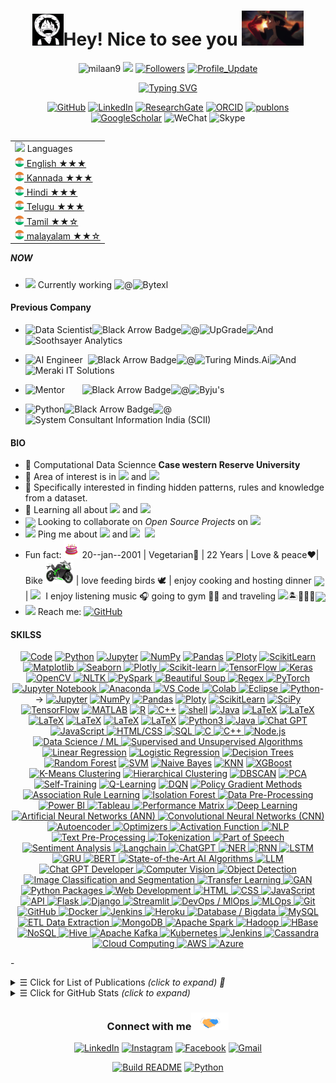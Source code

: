 
<h1 align="center"> <img src="https://github.com/Gurupatil0003/Gurupatil0003/blob/main/de061af8b29c72b745e3fd3f5e16d4ab%20(1).png" width="50"/>Hey! Nice to see you  <img src="https://github.com/Gurupatil0003/Gurupatil0003/blob/main/luffy-wano%20(1).gif" width="99"/></h1>

<p align="center"> 
    <img src="https://komarev.com/ghpvc/?username=Gurupatil003" alt="milaan9"/>       
    <!--<a href="https://github.com/milaan9?tab=repositories" target="_blank"><img src="https://badges.pufler.dev/repos/milaan9" alt="Repos"/></a>--> 
    <!--<img src="https://badges.pufler.dev/years/milaan9" alt="Active_Years"/>-->  
    <!--<a href="https://github.com/milaan9/milaan9" target="_blank"><img src="https://badges.pufler.dev/commits/monthly/milaan9" alt="commits"/>--> 
    <a href="https://github.com/Gurupatil0003/pulse" alt="Activity"><img src="https://img.shields.io/github/commit-activity/m/Gurupatil003/Gurupatil003" /></a>
    <a href="https://github.com/Gurupatil0003?tab=followers"><img alt="Followers" src="https://img.shields.io/github/followers/milaan9?color=4C1&logo=github"></a>
    <a href="https://github.com/Gurupatil0003/Gurupatil003" target="_blank"><img alt="Profile_Update" src="https://img.shields.io/github/last-commit/Gurupatil003/Gurupatil003?label=Profile%20update&style=fflat-square"></a>
    <!--<a href="https://github.com/milaan9" target="_blank"><img alt="milaan9" src="https://badges.pufler.dev/visits/milaan9/milaan9?logo=GitHub&label=visits&color=success&logoColor=white&style=flat-square"/></a>-->
    <!--<img src="https://badges.pufler.dev/gists/milaan9" alt="milaan9"/>-->
    <!--<img src="https://readme-jokes.vercel.app/api" alt="milaan9"/>-->
</p> 



<p align="center">
<a href="https://git.io/typing-svg"><img src="https://readme-typing-svg.demolab.com?font=Fira+Code&pause=1000&random=false&width=435&lines=I'm+Guranna+Gouda++;3%2B+years+of+Experience+As+a;Data+scientist+and+AI+developer" alt="Typing SVG" /></a></p>
</p> 
<p align="center"> 
    <a href="https://github.com/Gurupatil0003" target="_blank"><img alt="GitHub" src="https://img.shields.io/badge/-@Gurupatil0003-181717?style=flat-square&logo=GitHub&logoColor=white"></a>
    <a href="https://www.linkedin.com/in/guranna-gouda-039870228/" target="_blank"><img alt="LinkedIn" src="https://img.shields.io/badge/-Guranna Gouda-0077B5?style=flat-square&logo=Linkedin&logoColor=white"></a>
    <a href="https://www.researchgate.net/profile/Gurupatil003" target="_blank"><img alt="ResearchGate" src="https://img.shields.io/badge/-Guranna&#8208;Gouda-00CCBB?style=flat-square&logo=ResearchGate&logoColor=white"></a>
    <a href="https://orcid.org/0000-0002-7596-407X" target="_blank"><img alt="ORCID" src="https://img.shields.io/badge/-Guranna Gouda0000&#8208;0002&#8208;7596&#8208;407X-A6CE39?style=flat-square&logo=ORCID&logoColor=white"></a>
    <a href="https://github.com/Gurupatil0003" target="_blank"><img alt="publons" src="https://img.shields.io/badge/-Guranna Gouda-336699?style=flat-square&logo=PUBLONS&logoColor=white"></a>
    <a href="https://scholar.google.com/citations?user=Gurupatil003&hl=en" target="_blank"><img alt="GoogleScholar" src="https://img.shields.io/badge/-Guranna Gouda-4885ED?style=flat-square&logo=Google-Scholar&logoColor=white"></a>
    <img alt="WeChat" src="https://img.shields.io/badge/-Gurupatil0003-4C1?style=flat-square&logo=wechat&logoColor=white"></a>
    <img alt="Skype" src="https://img.shields.io/badge/Gurupatil0003-blue?flat-square&logo=skype&logoColor=white"></a>
     <!--<a href="https://scholar.google.com/citations?user=TV396CYAAAAJ&hl=en" target="_blank"><img alt="Portfolio" src="https://img.shields.io/badge/-portfolio-%23?colorB=orange&style=flat-square&logo=&logoColor=white"></a>-->
    <!--<a href="https://milaan9.github.io/" target="_blank"><img alt="Portfolio" src="https://img.shields.io/badge/portfolio-web-%23.svg?colorB=orange&style=flat&&logo=&logoColor=white%22"></a>-->
    <!--<img alt="WeChat" src="https://img.shields.io/static/v1?label=WeChat&message=milaanparmar9&color=7BB32E&logo=wechat"/>-->
    <!--<img alt="QQ" src="https://img.shields.io/badge/QQ -3086215265-0099ff?style=fflat-square&labelColor=FFD43B"></a>-->
    <!--<img alt="mobile" src="https://img.shields.io/badge/📱 -+8613756537093-white?style=fflat-square&labelColor=white"></a>-->
    <!--<a href="https://wa.me/+79041599690" target="_blank"><img alt="WhatssApp" src="https://img.shields.io/badge/WhatsApp-%25D366.svg?&style=flat-square&logo=whatsapp&logoColor=white"></a>-->
</p> 

<table align="right">
    <tr><td><img src="https://github.com/milaan9/milaan9/blob/main/3898082.svg" width="25"> Languages</a></td></tr>
    <tr><td><a href="README.md"><img src="https://github.com/Gurupatil0003/Gurupatil0003/blob/main/3909444.png" height="15"> English ★★★</a></td></tr>
    <tr><td><a href="README_pt.md"><img src="https://github.com/Gurupatil0003/Gurupatil0003/blob/main/3909444.png" height="15"> Kannada ★★★</a></td></tr>
    <tr><td><a href="README_pt.md"><img src="https://github.com/Gurupatil0003/Gurupatil0003/blob/main/3909444.png" height="15"> Hindi ★★★</a></td></tr>
    <tr><td><a href="README_pt.md"><img src="https://github.com/Gurupatil0003/Gurupatil0003/blob/main/3909444.png" height="15"> Telugu ★★★</a></td></tr>
    <tr><td><a href="README_pt.md"><img src="https://github.com/Gurupatil0003/Gurupatil0003/blob/main/3909444.png" height="15"> Tamil ★★☆</a></td></tr>
    <tr><td><a href="README_pt.md"><img src="https://github.com/Gurupatil0003/Gurupatil0003/blob/main/3909444.png" height="15"> malayalam ★★☆</a></td></tr>

</table>


##### NOW
- <img src="https://github.com/TheDudeThatCode/TheDudeThatCode/blob/master/Assets/Developer.gif" width="28"> Currently working <img alt="@" src="https://img.shields.io/badge/@-red?style=flat-square&logoColor=white"><img alt="Bytexl" src="https://img.shields.io/badge/Bytexl-3498DB?style=flat-square"> 

#### Previous Company
- <img alt="Data Scientist" src="https://img.shields.io/badge/-Data%20Scientist-4E4E4E?style=flat-square&logo=data&logoColor=white"><img alt="Black Arrow Badge" src="https://img.shields.io/badge/→-000000?style=flat-square"><img alt="@" src="https://img.shields.io/badge/@-red?style=flat-square&logoColor=white"><img alt="UpGrade" src="https://img.shields.io/badge/UpGrade-3498DB?style=flat-square"><img alt="And" src="https://img.shields.io/badge/And-black?style=flat-square&logoColor=white"><img alt="Soothsayer Analytics" src="https://img.shields.io/badge/-Soothsayer%20Analytics-3498DB?style=flat-square&logo=data&logoColor=white">

- <img alt="AI Engineer" src="https://img.shields.io/badge/-AI%20Engineer-3498DB?style=flat-square&logo=ai&logoColor=white">&nbsp;&nbsp;<img alt="Black Arrow Badge" src="https://img.shields.io/badge/→-000000?style=flat-square"><img alt="@" src="https://img.shields.io/badge/@-red?style=flat-square&logoColor=white"><img alt="Turing Minds.Ai" src="https://img.shields.io/badge/-Turing%20Minds.Ai-4DB6AC?style=flat-square&logo=ai&logoColor=white"><img alt="And" src="https://img.shields.io/badge/And-black?style=flat-square&logoColor=white"><img alt="Meraki IT Solutions" src="https://img.shields.io/badge/Meraki%20IT%20Solutions-3498DB?style=flat-square"> 

- <img alt="Mentor" src="https://img.shields.io/badge/Mentor-yellow?style=flat-square">&nbsp;&nbsp;&nbsp;&nbsp;&nbsp;&nbsp;&nbsp;<img alt="Black Arrow Badge" src="https://img.shields.io/badge/→-000000?style=flat-square"><img alt="@" src="https://img.shields.io/badge/@-red?style=flat-square&logoColor=white"><img alt="Byju's" src="https://img.shields.io/badge/Byju's-3498DB?style=flat-square"></a>

- <img alt="Python" src="https://img.shields.io/badge/Full_Stack_Python_Developer-Red?style=flat-square"><img alt="Black Arrow Badge" src="https://img.shields.io/badge/→-red?style=flat-square"><img alt="@" src="https://img.shields.io/badge/@-red?style=flat-square&logoColor=white"><img alt="System Consultant Information India (SCII)" src="https://img.shields.io/badge/System_Consultant_Information_India_(SCII)-red?style=flat-square">




#### BIO

- 🏢 Computational Data Sciennce **Case western Reserve University**
- 🔭 Area of interest is in <img src="https://img.shields.io/badge/Pattern Recognition-green"> and <img src="https://img.shields.io/badge/Anomaly Identification-red">
- 🎯 Specifically interested in finding hidden patterns, rules and knowledge from a dataset.
- 🌱 Learning all about <img src="https://img.shields.io/badge/Artificial Intelligence-brown"> and <img src="https://img.shields.io/badge/Cyber Security-008080">
- <img align ='center' width ='27' src='https://media.giphy.com/media/LnQjpWaON8nhr21vNW/giphy.gif'> Looking to collaborate on *Open Source Projects* on <img src="https://img.shields.io/badge/Machine Learning-blue">
- <img src="https://github.com/SP-XD/SP-XD/blob/main/images/message.gif?raw=true" width="25"/> Ping me about <img src="https://img.shields.io/badge/Data Mining-yellow"> and <img src="https://img.shields.io/badge/Data Visualization-purple">
&nbsp;<img src="https://github.com/SP-XD/SP-XD/blob/main/images/lightning.gif?raw=true" width="12"/>&nbsp;&nbsp;
- Fun fact: <img src="https://github.com/Mouneshgouda/Mouneshgouda/blob/main/1307b8153968f6e9ce1020db5bab41e7.gif" width="25"/> 20--jan--2001 | Vegetarian🌿 | 22 Years | Love & peace❤️| Bike <img src="https://github.com/Gurupatil0003/Gurupatil0003/blob/main/Motorcycle-Bike.png" width="45"/>
 | love feeding birds 🕊 | enjoy cooking and hosting dinner <img align ='center' width ='20' src='https://media2.giphy.com/media/UQDSBzfyiBKvgFcSTw/giphy.gif?cid=ecf05e47p3cd513axbek3f56ti3jzizq8hincw20jauyyfyw&rid=giphy.gif'> |
 <img src="https://emojis.slackmojis.com/emojis/images/1621024394/39092/cat-roll.gif?1621024394" width="20" />&nbsp; I enjoy listening music 🎧 going to gym 🏋️‍♂️  and traveling <img src="https://media.giphy.com/media/VgCDAzcKvsR6OM0uWg/giphy.gif" width="30">🏝️🗻🌄🗿<img align ='center' width ='20' src="https://github.com/TheDudeThatCode/TheDudeThatCode/blob/master/Assets/Earth.gif" width="18">
- <img src="https://github.com/SP-XD/SP-XD/blob/main/images/letterbox.gif?raw=true" width="25"/> Reach me: <a href="mailto:gurupatil327@gmail.com" target="_blank"><img alt="GitHub" src="https://img.shields.io/badge/-gurupatil327@gmail.com-c14438?style=flat-square&logo=Gmail&logoColor=white"></a>


#### SKILSS
<p align="center">
    <a href="https://github.com/Gurupatil0003?tab=repositories" target="_blank"><img alt="Code" src="https://img.shields.io/badge/-code-000000?style=flat-square&logo=Plex&logoColor=white"></a>
    <a href="https://github.com/Gurupatil0003?tab=repositories&language=python" target="_blank"><img alt="Python" src="https://img.shields.io/badge/Python-FFD43B?style=flat-square&logo=python&logoColor=darkgreen"></a>
    <!--<a href="https://github.com/milaan9?tab=repositories&language=python" target="_blank"><img alt="Python" src="https://img.shields.io/badge/Python-★★★-lightgrey?style=flat-square&labelColor=FFD43B&logo=python&logoColor=darkgreen"></a>-->
    <a href="https://github.com/Gurupatil0003?tab=repositories&language=Jupyter Notebook" target="_blank"><img alt="Jupyter" src="https://img.shields.io/badge/Jupyter-F37626.svg?&style=flat-square&logo=Jupyter&logoColor=white"></a>
    <a href="https://github.com/Mouneshgouda" target="_blank"><img alt="NumPy" src="https://img.shields.io/badge/Numpy-777BB4?style=flat-square&logo=numpy&logoColor=white"></a>
    <a href="https://github.com/Gurupatil0003/10_Python_Pandas_Module" target="_blank"><img alt="Pandas" src="https://img.shields.io/badge/Pandas-2C2D72?style=flat-square&logo=pandas&logoColor=white"></a>
    <a href="https://github.com/Gurupatil0003/11_Python_Matplotlib_Module" target="_blank"><img alt="Ploty" src="https://img.shields.io/badge/Plotly-%233F4F75?style=flat-square&logo=plotly&logoColor=white"></a>
    <a href="https://github.com/Gurupatil0003/Python_Decision_Tree_and_Random_Forest" target="_blank"><img alt="ScikitLearn" src="https://img.shields.io/badge/scikit_learn-F7931E?style=flat-square&logo=scikit-learn&logoColor=white"></a>

<!-- Example for Matplotlib -->
<a href="https://github.com/Gurupatil0003" target="_blank">
<img alt="Matplotlib" src="https://img.shields.io/badge/-Matplotlib-11557C?style=flat-square&logo=matplotlib&logoColor=white">
</a>

<!-- Example for Seaborn -->
<a href="https://github.com/Gurupatil0003" target="_blank"> 
<img alt="Seaborn" src="https://img.shields.io/badge/-Seaborn-4EABD1?style=flat-square&logo=seaborn&logoColor=white">
</a>

<!-- Example for Plotly -->
<a href="https://github.com/Gurupatil0003" target="_blank">
<img alt="Plotly" src="https://img.shields.io/badge/-Plotly-3F4F75?style=flat-square&logo=plotly&logoColor=white">
</a>

<!-- Example for Scikit-learn -->
<a href="https://github.com/Gurupatil0003" target="_blank">
<img alt="Scikit-learn" src="https://img.shields.io/badge/-Scikit%20Learn-F7931E?style=flat-square&logo=scikit-learn&logoColor=white">
</a>

<!-- Example for TensorFlow -->
<a href="#" target="_blank">
<img alt="TensorFlow" src="https://img.shields.io/badge/-TensorFlow-FF6F61?style=flat-square&logo=tensorflow&logoColor=white">
</a>

<!-- Example for Keras -->
<a href="https://github.com/Gurupatil0003" target="_blank">
<img alt="Keras" src="https://img.shields.io/badge/-Keras-D00000?style=flat-square&logo=keras&logoColor=white">
</a>

<!-- Example for OpenCV -->
<a href="https://github.com/Gurupatil0003" target="_blank">
<img alt="OpenCV" src="https://img.shields.io/badge/-OpenCV-5C3EE8?style=flat-square&logo=opencv&logoColor=white">
</a>


<!-- Example for NLTK -->
<a href="https://github.com/Gurupatil0003" target="_blank">
<img alt="NLTK" src="https://img.shields.io/badge/-NLTK-4E4E4E?style=flat-square&logo=nltk&logoColor=white">
</a>

<!-- Example for PySpark -->
<a href="https://github.com/Gurupatil0003" target="_blank">
<img alt="PySpark" src="https://img.shields.io/badge/-PySpark-E25A1C?style=flat-square&logo=apache-spark&logoColor=white">
</a>

<!-- Example for Beautiful Soup -->
<a href="https://github.com/Gurupatil0003" target="_blank">
  <img alt="Beautiful Soup" src="https://img.shields.io/badge/-Beautiful%20Soup-4E4E4E?style=flat-square&logo=python&logoColor=white">
</a>

<!-- Example for Regex -->
<a href="https://github.com/Gurupatil0003" target="_blank">
  <img alt="Regex" src="https://img.shields.io/badge/-Regex-4E4E4E?style=flat-square&logo=python&logoColor=white">
</a>

<!-- Example for PyTorch -->
<a href="https://github.com/Gurupatil0003" target="_blank">
  <img alt="PyTorch" src="https://img.shields.io/badge/-PyTorch-EE4C2C?style=flat-square&logo=pytorch&logoColor=white">
</a>

<!-- Example for Jupyter Notebook -->
<a href="https://github.com/Gurupatil0003" target="_blank">
  <img alt="Jupyter Notebook" src="https://img.shields.io/badge/-Jupyter%20Notebook-F37626?style=flat-square&logo=jupyter&logoColor=white">
</a>

<!-- Example for Anaconda -->
<a href="https://github.com/Gurupatil0003" target="_blank">
  <img alt="Anaconda" src="https://img.shields.io/badge/-Anaconda-44A833?style=flat-square&logo=anaconda&logoColor=white">
</a>

<!-- Example for VS Code -->
<a href="https://github.com/Gurupatil0003" target="_blank">
  <img alt="VS Code" src="https://img.shields.io/badge/-VS%20Code-007ACC?style=flat-square&logo=visual%20studio%20code&logoColor=white">
</a>

<!-- Example for Colab -->
<a href="https://github.com/Gurupatil0003" target="_blank">
  <img alt="Colab" src="https://img.shields.io/badge/-Colab-F9AB00?style=flat-square&logo=google%20colab&logoColor=white">
</a>

<!-- Example for Eclipse -->
<a href="https://github.com/Gurupatil0003" target="_blank">
  <img alt="Eclipse" src="https://img.shields.io/badge/-Eclipse-2C3E50?style=flat-square&logo=eclipse&logoColor=white">
</a>
<a href="https://github.com/Gurupatil0003" target="_blank"><img alt="Python" src="https://img.shields.io/badge/Python-★★★-lightgrey?style=flat-square&labelColor=FFD43B&logo=python&logoColor=darkgreen"></a>-->
    <a href="https://github.com/Gurupatil0003?tab=repositories&language=Jupyter Notebook" target="_blank"><img alt="Jupyter" src="https://img.shields.io/badge/Jupyter-F37626.svg?&style=flat-square&logo=Jupyter&logoColor=white"></a>
    <a href="https://github.com/Gurupatil0003" target="_blank"><img alt="NumPy" src="https://img.shields.io/badge/Numpy-777BB4?style=flat-square&logo=numpy&logoColor=white"></a>
    <a href="https://github.com/Gurupatil0003/10_Python_Pandas_Module" target="_blank"><img alt="Pandas" src="https://img.shields.io/badge/Pandas-2C2D72?style=flat-square&logo=pandas&logoColor=white"></a>
    <a href="https://github.com/Gurupatil0003/11_Python_Matplotlib_Module" target="_blank"><img alt="Ploty" src="https://img.shields.io/badge/Plotly-%233F4F75?style=flat-square&logo=plotly&logoColor=white"></a>
    <a href="https://github.com/Gurupatil0003/Python_Decision_Tree_and_Random_Forest" target="_blank"><img alt="ScikitLearn" src="https://img.shields.io/badge/scikit_learn-F7931E?style=flat-square&logo=scikit-learn&logoColor=white"></a>
    <a href="https://github.com/Gurupatil0003/93_Python_Data_Analytics_Projects" target="_blank"><img alt="SciPy" src="https://img.shields.io/badge/SciPy-%230C55A5?style=flat-square&logo=scipy&logoColor=white"></a>
    <a href="https://github.com/Gurupatil0003/93_Python_Data_Analytics_Projects" target="_blank"><img alt="TensorFlow" src="https://img.shields.io/badge/TensorFlow-FF6F00?style=flat-square&logo=TensorFlow&logoColor=white"></a>    
    <a href="https://github.com/Gurupatil0003?tab=repositories&language=matlab" target="_blank"><img alt="MATLAB" src="https://img.shields.io/badge/-MATLAB-fb4f14?style=flat-square&logo=Mathworks&logoColor=white"></a>
    <a href="https://github.com/Gurupatil0003?tab=repositories&language=r" target="_blank"><img alt="R" src="https://img.shields.io/badge/-R-276DC3?style=flat-square&logo=R&logoColor=white"></a>
    <a href="https://github.com/Gurupatil0003?tab=repositories&language=c%2B%2B" target="_blank"><img alt="C++" src="https://img.shields.io/badge/-C%2B%2B-00599C?style=flat-square&logo=C%2B%2B&logoColor=white"></a>
    <a href="https://github.com/Gurupatil0003?tab=repositories&language=shell" target="_blank"><img alt="shell" src="https://img.shields.io/badge/-shell-5391FE?style=flat-square&logo=PowerShell&logoColor=white"></a>   
    <a href="https://github.com/Gurupatil0003?tab=repositories&language=TeX" target="_blank"><img alt="Java" src="https://img.shields.io/badge/-LaTeX-008080?style=flat-square&logo=LaTeX&logoColor=white"></a>
    <a href="https://github.com/Gurupatil0003?tab=repositories&language=TeX" target="_blank"><img alt="LaTeX" src="https://img.shields.io/badge/Hadoop-%232A73CC?style=flat-square&logo=apache-hadoop&logoColor=white"></a>
    <a href="https://github.com/Gurupatil0003?tab=repositories&language=TeX" target="_blank"><img alt="LaTeX" src="https://img.shields.io/badge/Spark-%23E25A1C?style=flat-square&logo=apache-spark&logoColor=white"></a>
    <a href="https://github.com/Gurupatil0003?tab=repositories&language=TeX" target="_blank"><img alt="LaTeX" src="https://img.shields.io/badge/JavaScript-%23323330?style=flat-square&logo=javascript&logoColor=F7DF1E"></a>
    <a href="https://github.com/Gurupatil0003?tab=repositories&language=TeX" target="_blank"><img alt="LaTeX" src="https://img.shields.io/badge/CV-%233776AB?style=flat-square&logo=computer-vision&logoColor=white"></a>
    <a href="https://github.com/Gurupatil0003?tab=repositories&language=TeX" target="_blank"><img alt="LaTeX" src="https://img.shields.io/badge/LSTM-%23FF6F61?style=flat-square&logo=lstm&logoColor=white"></a>
    <a href="https://github.com/Gurupatil0003?tab=repositories&language=TeX" target="_blank"><img alt="LaTeX" src="https://img.shields.io/badge/LLM-%2344BFC8?style=flat-square&logo=llm&logoColor=white"></a>
    <!-- Example for Python3 -->
<a href="https://github.com/Gurupatil0003?tab=repositories&language=python" target="_blank">
  <img alt="Python3" src="https://img.shields.io/badge/-Python3-3776AB?style=flat-square&logo=python&logoColor=white">
</a>

<!-- Example for Java -->
<a href="https://github.com/Gurupatil0003?tab=repositories&language=java" target="_blank">
  <img alt="Java" src="https://img.shields.io/badge/-Java-007396?style=flat-square&logo=java&logoColor=white">
</a>

<!-- Repeat the structure for other technologies and skills -->

<!-- Example for Chat GPT -->
<a href="https://github.com/Gurupatil0003?tab=repositories&language=python" target="_blank">
  <img alt="Chat GPT" src="https://img.shields.io/badge/-Chat%20GPT-4DB6AC?style=flat-square&logo=python&logoColor=white">
</a>

<!-- Example for JavaScript -->
<a href="https://github.com/Gurupatil0003?tab=repositories&language=javascript" target="_blank">
  <img alt="JavaScript" src="https://img.shields.io/badge/-JavaScript-F7DF1E?style=flat-square&logo=javascript&logoColor=black">
</a>

<!-- Example for HTML/CSS -->
<a href="https://github.com/Gurupatil0003?tab=repositories&language=html" target="_blank">
  <img alt="HTML/CSS" src="https://img.shields.io/badge/-HTML%2FCSS-E34F26?style=flat-square&logo=html5&logoColor=white">
</a>

<!-- Example for SQL -->
<a href="https://github.com/Gurupatil0003?tab=repositories&language=sql" target="_blank">
  <img alt="SQL" src="https://img.shields.io/badge/-SQL-4479A1?style=flat-square&logo=postgresql&logoColor=white">
</a>

<!-- Repeat the structure for other technologies and skills -->

<!-- Example for C -->
<a href="https://github.com/Gurupatil0003?tab=repositories&language=c" target="_blank">
  <img alt="C" src="https://img.shields.io/badge/-C-A8B9CC?style=flat-square&logo=c&logoColor=black">
</a>

<!-- Example for C++ -->
<a href="https://github.com/Gurupatil0003?tab=repositories&language=cpp" target="_blank">
  <img alt="C++" src="https://img.shields.io/badge/-C++-00599C?style=flat-square&logo=cplusplus&logoColor=white">
</a>

<!-- Example for Node.js -->
<a href="https://github.com/Gurupatil0003?tab=repositories&language=nodejs" target="_blank">
  <img alt="Node.js" src="https://img.shields.io/badge/-Node.js-339933?style=flat-square&logo=node.js&logoColor=white">
</a>

<!-- Example for Data Science / Machine Learning -->
<a href="#" target="_blank">
  <img alt="Data Science / ML" src="https://img.shields.io/badge/-Data%20Science%20%2F%20ML-3498DB?style=flat-square&logo=python&logoColor=white">
</a>
<!-- Example for Supervised and Unsupervised Algorithms -->
<a href="#" target="_blank">
  <img alt="Supervised and Unsupervised Algorithms" src="https://img.shields.io/badge/-Supervised%20and%20Unsupervised%20Algorithms-4DB6AC?style=flat-square&logo=machine%20learning&logoColor=white">
</a>
<a href="#" target="_blank"><img alt="Linear Regression" src="https://img.shields.io/badge/-Linear%20Regression-3498DB?style=flat-square&logo=python&logoColor=white"></a>
<a href="#" target="_blank"><img alt="Logistic Regression" src="https://img.shields.io/badge/-Logistic%20Regression-4DB6AC?style=flat-square&logo=python&logoColor=white"></a>
<a href="#" target="_blank"><img alt="Decision Trees" src="https://img.shields.io/badge/-Decision%20Trees-2ECC71?style=flat-square&logo=python&logoColor=white"></a>
<a href="#" target="_blank"><img alt="Random Forest" src="https://img.shields.io/badge/-Random%20Forest-27AE60?style=flat-square&logo=python&logoColor=white"></a>
<a href="#" target="_blank"><img alt="SVM" src="https://img.shields.io/badge/-SVM-F39C12?style=flat-square&logo=python&logoColor=white"></a>
<a href="#" target="_blank"><img alt="Naive Bayes" src="https://img.shields.io/badge/-Naive%20Bayes-F7DC6F?style=flat-square&logo=python&logoColor=black"></a>
<a href="#" target="_blank"><img alt="KNN" src="https://img.shields.io/badge/-KNN-884EA0?style=flat-square&logo=python&logoColor=white"></a>
<a href="#" target="_blank"><img alt="XGBoost" src="https://img.shields.io/badge/-XGBoost-6A1B9A?style=flat-square&logo=xgboost&logoColor=white"></a>
<a href="#" target="_blank"><img alt="K-Means Clustering" src="https://img.shields.io/badge/-K--Means%20Clustering-3498DB?style=flat-square&logo=python&logoColor=white"></a>
<a href="#" target="_blank"><img alt="Hierarchical Clustering" src="https://img.shields.io/badge/-Hierarchical%20Clustering-2ECC71?style=flat-square&logo=python&logoColor=white"></a>
<a href="#" target="_blank"><img alt="DBSCAN" src="https://img.shields.io/badge/-DBSCAN-27AE60?style=flat-square&logo=python&logoColor=white"></a>
<a href="#" target="_blank"><img alt="PCA" src="https://img.shields.io/badge/-PCA-F39C12?style=flat-square&logo=python&logoColor=white"></a>
<a href="#" target="_blank"><img alt="Self-Training" src="https://img.shields.io/badge/-Self--Training-6A1B9A?style=flat-square&logo=python&logoColor=white"></a>
<a href="#" target="_blank"><img alt="Q-Learning" src="https://img.shields.io/badge/-Q--Learning-2ECC71?style=flat-square&logo=python&logoColor=white"></a>
<a href="#" target="_blank"><img alt="DQN" src="https://img.shields.io/badge/-DQN-27AE60?style=flat-square&logo=python&logoColor=white"></a>
<a href="#" target="_blank"><img alt="Policy Gradient Methods" src="https://img.shields.io/badge/-Policy%20Gradient%20Methods-F39C12?style=flat-square&logo=python&logoColor=white"></a>
<a href="#" target="_blank"><img alt="Association Rule Learning" src="https://img.shields.io/badge/-Association%20Rule%20Learning-884EA0?style=flat-square&logo=python&logoColor=white"></a>
<a href="#" target="_blank"><img alt="Isolation Forest" src="https://img.shields.io/badge/-Isolation%20Forest-6A1B9A?style=flat-square&logo=python&logoColor=white"></


<!-- Example for Data Pre-Processing -->
<a href="#" target="_blank">
  <img alt="Data Pre-Processing" src="https://img.shields.io/badge/-Data%20Pre%20Processing-3498DB?style=flat-square&logo=data&logoColor=white">
</a>
<!-- Example for Power BI -->
<a href="#" target="_blank">
  <img alt="Power BI" src="https://img.shields.io/badge/-Power%20BI-F2C811?style=flat-square&logo=power-bi&logoColor=black">
</a>
<!-- Example for Tableau -->
<a href="#" target="_blank">
  <img alt="Tableau" src="https://img.shields.io/badge/-Tableau-E97627?style=flat-square&logo=tableau&logoColor=white">
</a>

<!-- Example for Performance Matrix -->
<a href="#" target="_blank">
  <img alt="Performance Matrix" src="https://img.shields.io/badge/-Performance%20Matrix-2C3E50?style=flat-square&logo=performance&logoColor=white">
</a>

<!-- Example for Deep Learning -->
<a href="#" target="_blank">
  <img alt="Deep Learning" src="https://img.shields.io/badge/-Deep%20Learning-FF6F61?style=flat-square&logo=python&logoColor=white">
</a>
<!-- Example for Artificial Neural Networks (ANN) -->
<a href="#" target="_blank">
  <img alt="Artificial Neural Networks (ANN)" src="https://img.shields.io/badge/-ANN-FF6F61?style=flat-square&logo=neural%20network&logoColor=white">
</a>

<!-- Example for Convolutional Neural Networks (CNN) -->
<a href="#" target="_blank">
  <img alt="Convolutional Neural Networks (CNN)" src="https://img.shields.io/badge/-CNN-3498DB?style=flat-square&logo=neural%20network&logoColor=white">
</a>

<!-- Example for Autoencoder -->
<a href="#" target="_blank">
  <img alt="Autoencoder" src="https://img.shields.io/badge/-Autoencoder-2C3E50?style=flat-square&logo=neural%20network&logoColor=white">
</a>

<!-- Example for Optimizers -->
<a href="#" target="_blank">
  <img alt="Optimizers" src="https://img.shields.io/badge/-Optimizers-4DB6AC?style=flat-square&logo=neural%20network&logoColor=white">
</a>

<!-- Example for Activation Function -->
<a href="#" target="_blank">
  <img alt="Activation Function" src="https://img.shields.io/badge/-Activation%20Function-F7DF1E?style=flat-square&logo=neural%20network&logoColor=black">
</a>

<!-- Repeat the structure for the remaining technologies and skills -->

<!-- Example for NLP -->
<a href="#" target="_blank">
  <img alt="NLP" src="https://img.shields.io/badge/-NLP-4DB6AC?style=flat-square&logo=natural%20language%20processing&logoColor=white">
</a>
<!-- Example for Text Pre-Processing -->
<a href="#" target="_blank">
  <img alt="Text Pre-Processing" src="https://img.shields.io/badge/-Text%20Pre%20Processing-3498DB?style=flat-square&logo=nlp&logoColor=white">
</a>

<!-- Example for Tokenization -->
<a href="#" target="_blank">
  <img alt="Tokenization" src="https://img.shields.io/badge/-Tokenization-2C3E50?style=flat-square&logo=nlp&logoColor=white">
</a>

<!-- Example for Part of Speech -->
<a href="#" target="_blank">
  <img alt="Part of Speech" src="https://img.shields.io/badge/-Part%20of%20Speech-4DB6AC?style=flat-square&logo=nlp&logoColor=white">
</a>

<!-- Example for Sentiment Analysis -->
<a href="#" target="_blank">
  <img alt="Sentiment Analysis" src="https://img.shields.io/badge/-Sentiment%20Analysis-F7DC6F?style=flat-square&logo=nlp&logoColor=black">
</a>

<!-- Example for Langchain -->
<a href="#" target="_blank">
  <img alt="Langchain" src="https://img.shields.io/badge/-Langchain-3498DB?style=flat-square&logo=nlp&logoColor=white">
</a>

<!-- Example for ChatGPT -->
<a href="#" target="_blank">
  <img alt="ChatGPT" src="https://img.shields.io/badge/-ChatGPT-3498DB?style=flat-square&logo=nlp&logoColor=white">
</a>

<!-- Example for Named Entity Recognition (NER) -->
<a href="#" target="_blank">
  <img alt="NER" src="https://img.shields.io/badge/-NER-2C3E50?style=flat-square&logo=nlp&logoColor=white">
</a>

<!-- Example for Recurrent Neural Network (RNN) -->
<a href="#" target="_blank">
  <img alt="RNN" src="https://img.shields.io/badge/-RNN-4DB6AC?style=flat-square&logo=neural%20network&logoColor=white">
</a>

<!-- Example for Long Short-Term Memory (LSTM) -->
<a href="#" target="_blank">
  <img alt="LSTM" src="https://img.shields.io/badge/-LSTM-3498DB?style=flat-square&logo=neural%20network&logoColor=white">
</a>

<!-- Example for Gated Recurrent Unit (GRU) -->
<a href="#" target="_blank">
  <img alt="GRU" src="https://img.shields.io/badge/-GRU-2C3E50?style=flat-square&logo=neural%20network&logoColor=white">
</a>

<!-- Example for BERT -->
<a href="#" target="_blank">
  <img alt="BERT" src="https://img.shields.io/badge/-BERT-4DB6AC?style=flat-square&logo=nlp&logoColor=white">
</a>

<!-- Example for State-of-the-Art AI Algorithms -->
<a href="#" target="_blank">
  <img alt="State-of-the-Art AI Algorithms" src="https://img.shields.io/badge/-State%20of%20the%20Art%20AI%20Algorithms-F7DC6F?style=flat-square&logo=nlp&logoColor=black">
</a>

<!-- Example for LLM (Large Language Model) -->
<a href="#" target="_blank">
  <img alt="LLM" src="https://img.shields.io/badge/-LLM-3498DB?style=flat-square&logo=nlp&logoColor=white">
</a>

<!-- Example for Chat GPT Developer -->
<a href="#" target="_blank">
  <img alt="Chat GPT Developer" src="https://img.shields.io/badge/-Chat%20GPT%20Developer-2C3E50?style=flat-square&logo=nlp&logoColor=white">
</a>



<!-- Example for Computer Vision -->
<a href="#" target="_blank">
  <img alt="Computer Vision" src="https://img.shields.io/badge/-Computer%20Vision-2C3E50?style=flat-square&logo=opencv&logoColor=white">
</a>
<!-- Example for Object Detection -->
<a href="#" target="_blank">
  <img alt="Object Detection" src="https://img.shields.io/badge/-Object%20Detection-E74C3C?style=flat-square&logo=computer%20vision&logoColor=white">
</a>

<!-- Example for Image Classification and Segmentation -->
<a href="#" target="_blank">
  <img alt="Image Classification and Segmentation" src="https://img.shields.io/badge/-Image%20Classification%20and%20Segmentation-3498DB?style=flat-square&logo=computer%20vision&logoColor=white">
</a>

<!-- Example for Transfer Learning -->
<a href="#" target="_blank">
  <img alt="Transfer Learning" src="https://img.shields.io/badge/-Transfer%20Learning-2C3E50?style=flat-square&logo=computer%20vision&logoColor=white">
</a>

<!-- Example for Generative Adversarial Networks (GAN) -->
<a href="#" target="_blank">
  <img alt="GAN" src="https://img.shields.io/badge/-GAN-F7DC6F?style=flat-square&logo=computer%20vision&logoColor=black">
</a>

<!-- Repeat the structure for the remaining technologies and skills -->
<!-- Example for Python Packages -->
<a href="#" target="_blank">
  <img alt="Python Packages" src="https://img.shields.io/badge/-Python%20Packages-3776AB?style=flat-square&logo=python&logoColor=white">
</a>

<!-- Example for Web Development -->
<a href="#" target="_blank">
  <img alt="Web Development" src="https://img.shields.io/badge/-Web%20Development-3498DB?style=flat-square&logo=html5&logoColor=white">
</a>
<!-- Example for HTML -->
<a href="#" target="_blank">
  <img alt="HTML" src="https://img.shields.io/badge/-HTML-E34F26?style=flat-square&logo=html5&logoColor=white">
</a>

<!-- Example for CSS -->
<a href="#" target="_blank">
  <img alt="CSS" src="https://img.shields.io/badge/-CSS-1572B6?style=flat-square&logo=css3&logoColor=white">
</a>

<!-- Example for JavaScript -->
<a href="#" target="_blank">
  <img alt="JavaScript" src="https://img.shields.io/badge/-JavaScript-F7DF1E?style=flat-square&logo=javascript&logoColor=black">
</a>
<!-- Example for API -->
<a href="#" target="_blank">
  <img alt="API" src="https://img.shields.io/badge/-API-009688?style=flat-square&logo=api&logoColor=white">
</a>

<!-- Example for Flask -->
<a href="#" target="_blank">
  <img alt="Flask" src="https://img.shields.io/badge/-Flask-000000?style=flat-square&logo=flask&logoColor=white">
</a>

<!-- Example for Django -->
<a href="#" target="_blank">
  <img alt="Django" src="https://img.shields.io/badge/-Django-092E20?style=flat-square&logo=django&logoColor=white">
</a>

<!-- Example for Streamlit -->
<a href="#" target="_blank">
  <img alt="Streamlit" src="https://img.shields.io/badge/-Streamlit-FF4E00?style=flat-square&logo=streamlit&logoColor=white">
</a>

<!-- Example for DevOps and MlOps -->
<a href="#" target="_blank">
  <img alt="DevOps / MlOps" src="https://img.shields.io/badge/-DevOps%20%2F%20MlOps-2C3E50?style=flat-square&logo=devops&logoColor=white">
</a>
<!-- Example for MLOps -->
<a href="#" target="_blank">
  <img alt="MLOps" src="https://img.shields.io/badge/-MLOps-FF6F61?style=flat-square&logo=machine%20learning&logoColor=white">
</a>

<!-- Example for Git -->
<a href="#" target="_blank">
  <img alt="Git" src="https://img.shields.io/badge/-Git-F05032?style=flat-square&logo=git&logoColor=white">
</a>

<!-- Example for GitHub -->
<a href="#" target="_blank">
  <img alt="GitHub" src="https://img.shields.io/badge/-GitHub-181717?style=flat-square&logo=github&logoColor=white">
</a>

<!-- Example for Docker -->
<a href="#" target="_blank">
  <img alt="Docker" src="https://img.shields.io/badge/-Docker-2496ED?style=flat-square&logo=docker&logoColor=white">
</a>

<!-- Example for Jenkins -->
<a href="#" target="_blank">
  <img alt="Jenkins" src="https://img.shields.io/badge/-Jenkins-D24939?style=flat-square&logo=jenkins&logoColor=white">
</a>

<!-- Example for Heroku -->
<a href="#" target="_blank">
  <img alt="Heroku" src="https://img.shields.io/badge/-Heroku-430098?style=flat-square&logo=heroku&logoColor=white">
</a>

<!-- Repeat the structure for the remaining technologies and skills -->

<!-- Example for Database and Bigdata -->
<a href="#" target="_blank">
  <img alt="Database / Bigdata" src="https://img.shields.io/badge/-Database%20%2F%20Bigdata-3498DB?style=flat-square&logo=database&logoColor=white">
</a>
<!-- Example for MySQL -->
<a href="#" target="_blank">
  <img alt="MySQL" src="https://img.shields.io/badge/-MySQL-4479A1?style=flat-square&logo=mysql&logoColor=white">
</a>

<!-- Example for ETL Data Extraction -->
<a href="#" target="_blank">
  <img alt="ETL Data Extraction" src="https://img.shields.io/badge/-ETL%20Data%20Extraction-76C7C0?style=flat-square&logo=etl&logoColor=white">
</a>

<!-- Example for MongoDB -->
<a href="#" target="_blank">
  <img alt="MongoDB" src="https://img.shields.io/badge/-MongoDB-47A248?style=flat-square&logo=mongodb&logoColor=white">
</a>

<!-- Example for Apache Spark -->
<a href="#" target="_blank">
  <img alt="Apache Spark" src="https://img.shields.io/badge/-Apache%20Spark-E25A1C?style=flat-square&logo=apache-spark&logoColor=white">
</a>

<!-- Example for Hadoop -->
<a href="#" target="_blank">
  <img alt="Hadoop" src="https://img.shields.io/badge/-Hadoop-FF652F?style=flat-square&logo=hadoop&logoColor=white">
</a>

<!-- Example for HBase -->
<a href="#" target="_blank">
  <img alt="HBase" src="https://img.shields.io/badge/-HBase-2C3E50?style=flat-square&logo=hbase&logoColor=white">
</a>

<!-- Example for NoSQL -->
<a href="#" target="_blank">
  <img alt="NoSQL" src="https://img.shields.io/badge/-NoSQL-4DB6AC?style=flat-square&logo=nosql&logoColor=white">
</a>

<!-- Example for Hive -->
<a href="#" target="_blank">
  <img alt="Hive" src="https://img.shields.io/badge/-Hive-FDE74C?style=flat-square&logo=hive&logoColor=white">
</a>

<!-- Example for Apache Kafka -->
<a href="#" target="_blank">
  <img alt="Apache Kafka" src="https://img.shields.io/badge/-Apache%20Kafka-231F20?style=flat-square&logo=apache-kafka&logoColor=white">
</a>
<!-- Example for Kubernetes -->
<a href="https://kubernetes.io/" target="_blank">
  <img alt="Kubernetes" src="https://img.shields.io/badge/-Kubernetes-326CE5?style=flat-square&logo=kubernetes&logoColor=white">
</a>
<!-- Example for Jenkins -->
<a href="https://www.jenkins.io/" target="_blank">
  <img alt="Jenkins" src="https://img.shields.io/badge/-Jenkins-D24939?style=flat-square&logo=jenkins&logoColor=white">
</a>
<!-- Example for Cassandra -->
<a href="https://cassandra.apache.org/" target="_blank">
  <img alt="Cassandra" src="https://img.shields.io/badge/-Cassandra-1287B1?style=flat-square&logo=apache-cassandra&logoColor=white">
</a>

<!-- Example for Cloud Computing Technology -->
<a href="#" target="_blank">
  <img alt="Cloud Computing" src="https://img.shields.io/badge/-Cloud%20Computing-3498DB?style=flat-square&logo=cloud&logoColor=white">
</a>

<!-- Example for AWS -->
<a href="#" target="_blank">
  <img alt="AWS" src="https://img.shields.io/badge/-AWS-232F3E?style=flat-square&logo=amazon-aws&logoColor=white">
</a>

<!-- Example for Azure -->
<a href="#" target="_blank">
  <img alt="Azure" src="https://img.shields.io/badge/-Azure-0078D4?style=flat-square&logo=microsoft-azure&logoColor=white">
</a>




</p>
<p>
    -<!--https://github.com/alexandresanlim/Badges4-README.md-Profile-->
</p>

<details>
<summary><samp>&#9776;</samp> Click for List of Publications <i>(click to expand) 🔗 </i> </summary>
<br>  
    
📜Journal Articles
     
|No|   Title   |    DOI    |  Journal  |
|--|-----------|-----------|-----------|
|01| [*An Improved Integrated Clustering Learning Strategy Based on Three-Stage Affinity Propagation Algorithm with Density Peak Optimization Theory (2021)*](https://doi.org/10.1155/2021/6666619) |   <a href="https://doi.org/10.1155/2021/6666619" target="_blank"><img alt="DOI" width ='700px' src="https://img.shields.io/badge/DOI:-10.1155/2021/6666619-0099ff?style=fflat-square&labelColor=FFD43B"></a> | **[Complexity](https://www.hindawi.com/journals/complexity)** |
|02| [*Stock price forecasting based on LLE-BP neural network model (2020)*](https://doi.org/10.1016/j.physa.2020.124197) |   <a href="https://doi.org/10.1016/j.physa.2020.124197" target="_blank"><img alt="DOI" width ='700px' src="https://img.shields.io/badge/DOI:-10.1016/j.physa.2020.124197-0099ff?style=fflat-square&labelColor=FFD43B"></a> | **[Physica A: Statistical Mechanics and its Applications](https://www.sciencedirect.com/journal/physica-a-statistical-mechanics-and-its-applications)** |    
|03| [*REDPC: A residual error-based density peak clustering algorithm (2019)*](https://doi.org/10.1016/j.neucom.2018.06.087) |   <a href="https://doi.org/10.1016/j.neucom.2018.06.087" target="_blank"><img alt="DOI" width ='700px' src="https://img.shields.io/badge/DOI:-10.1016/j.neucom.2018.06.087-0099ff?style=fflat-square&labelColor=FFD43B"></a> | **[Neurocomputing](https://www.sciencedirect.com/journal/neurocomputing)** |     
|04| [*A Novel Density Peaks Clustering Halo Node Assignment Method based on K-Nearest Neighbor Theory (2019)*](https://doi.org/10.1109/access.2019.2957242) |   <a href="https://doi.org/10.1109/access.2019.2957242" target="_blank"><img alt="DOI" width ='700px' src="https://img.shields.io/badge/DOI:-10.1109/access.2019.2957242-0099ff?style=fflat-square&labelColor=FFD43B"></a> | **[IEEE Access](https://ieeeaccess.ieee.org/)** |
|05| [*FREDPC: A Feasible Residual Error-Based Density Peak Clustering Algorithm With the Fragment Merging Strategy (2019)*](https://doi.org/10.1109/access.2019.2926579) |   <a href="https://doi.org/10.1109/access.2019.2926579" target="_blank"><img alt="DOI" width ='700px' src="https://img.shields.io/badge/DOI:-10.1109/access.2019.2926579-0099ff?style=fflat-square&labelColor=FFD43B"></a> | **[IEEE Access](https://ieeeaccess.ieee.org/)** |
|06| [*Empirical likelihood based inference for generalized additive partial linear models (2018)*](https://doi.org/10.1016/j.amc.2018.06.050) |   <a href="https://doi.org/10.1016/j.amc.2018.06.050" target="_blank"><img alt="DOI" width ='700px' src="https://img.shields.io/badge/DOI:-10.1016/j.amc.2018.06.050-0099ff?style=fflat-square&labelColor=FFD43B"></a> | **[Applied Mathematics and Computation](https://www.sciencedirect.com/journal/applied-mathematics-and-computation)** |    
|07| [*GDPC: Gravitation-based Density Peaks Clustering algorithm (2018)*](https://doi.org/10.1016/j.physa.2018.02.084) |   <a href="https://doi.org/10.1016/j.physa.2018.02.084" target="_blank"><img alt="DOI" width ='700px' src="https://img.shields.io/badge/DOI:-10.1016/j.physa.2018.02.084-0099ff?style=fflat-square&labelColor=FFD43B"></a> | **[Physica A: Statistical Mechanics and its Applications](https://www.sciencedirect.com/journal/physica-a-statistical-mechanics-and-its-applications)** |     
|08| [*Pocket-switch-network based services optimization in crowdsourced delivery systems (2017)*](https://doi.org/10.1016/j.compeleceng.2017.05.034) |   <a href="https://doi.org/10.1016/j.compeleceng.2017.05.034" target="_blank"><img alt="DOI" width ='700px' src="https://img.shields.io/badge/DOI:-10.1016/j.compeleceng.2017.05.034-0099ff?style=fflat-square&labelColor=FFD43B"></a> | **[Computers & Electrical Engineering](https://www.sciencedirect.com/journal/computers-and-electrical-engineering)** |     
|09| [*Application of Modified OPTICS Algorithm in E-Commerce Sites Classification and Evaluation (2017)*](https://doi.org/10.4018/jeco.2016010106) |   <a href="https://doi.org/10.4018/jeco.2016010106" target="_blank"><img alt="DOI" width ='700px' src="https://img.shields.io/badge/DOI:-10.4018/jeco.2016010106-0099ff?style=fflat-square&labelColor=FFD43B"></a> | **[Journal of Electronic Commerce in Organizations](https://www.igi-global.com/gateway/journal/1076)** | 
|10| [*FP-ABC: Fast and Parallel ABC Based Energy-Efficiency Live VM Allocation Policy in Data Centers (2016)*](https://doi.org/10.1155/2016/9524379) |   <a href="https://doi.org/10.1155/2016/9524379" target="_blank"><img alt="DOI" width ='700px' src="https://img.shields.io/badge/DOI:-10.1155/2016/9524379-0099ff?style=fflat-square&labelColor=FFD43B"></a> | **[Scientific Programming](https://www.hindawi.com/journals/sp/)** |    
   
    
<br>  
    
📃 Conference Proceedings
|No|  Title  |  DOI  | Conference |
|--|---------|-------|------------|
|01| [*A novel density peak clustering algorithm based on squared residual error (2017)*](https://doi.org/10.1109/spac.2017.8304248) |   <a href="https://doi.org/10.1109/spac.2017.8304248" target="_blank"><img alt="DOI" width ='700px' src="https://img.shields.io/badge/DOI:-10.1109/spac.2017.8304248-0099ff?style=fflat-square&labelColor=FFD43B"></a> | **[2017 International Conference on Security, Pattern Analysis, and Cybernetics (SPAC)](https://ieeexplore.ieee.org/xpl/conhome/8300290/proceeding)** |
|02| [*A Prediction of Financial Distress for Listed Companies of the New tertiary board Based on Factor Analysis and Logistic Regression (2016)*](https://doi.org/10.2991/icemse-16.2016.6) |   <a href="https://doi.org/10.1109/spac.2017.8304248" target="_blank"><img alt="DOI" width ='700px' src="https://img.shields.io/badge/DOI:-10.2991/icemse&#8722;16.2016.6-0099ff?style=fflat-square&labelColor=FFD43B"></a> | **[Proceedings of the 2016 International Conference on Education, Management Science and Economics](https://www.atlantis-press.com/proceedings/icemse-16/articles)** |

<br>     
    
📖 Book Chapter
|No|  Title  |  DOI  | Book Chapter |
|--|---------|-------|--------------|
|01| [*Parameters Estimation of Regression Model Based on the Improved AFSA (2017)*](https://doi.org/10.1007/978-3-319-49568-2_3) |   <a href="https://doi.org/10.1007/978-3-319-49568-2_3" target="_blank"><img alt="DOI" width ='600px' src="https://img.shields.io/badge/DOI:-10.1007/978&#8722;3&#8722;319&#8722;49568&#8722;2&#95;3-0099ff?style=fflat-square&labelColor=FFD43B"></a> | **[Recent Developments in Intelligent Systems and Interactive Applications](https://www.springer.com/gp/book/9783319495675)** |    
    
    
    
</details>

<details>
<summary><samp>&#9776;</samp> Click for GitHub Stats <i>(click to expand)</i> </summary>
<p align="center">
    <img height="140em" src="https://github-readme-stats.vercel.app/api?username=Gurupatil0003&theme=jolly&show_icons=true" alt="Gurupatil003's Github readme stats">
    <a href="https://git.io/streak-stats"><img src="http://github-readme-streak-stats.herokuapp.com?user=Gurupatil0003&theme=nightfox&hide_border=true&type=png" alt="GitHub Streak" /></a>
</p>
</details>


<div align="center">
<h3> Connect with me<a href="https://gifyu.com/image/Zy2f"><img src="https://github.com/Gurupatil0003/Gurupatil0003/blob/main/Handshake.gif" width="60"></a>
</h3> 
<p align="center">
    <a href="https://www.linkedin.com/in/guranna-gouda-039870228/" target="_blank"><img alt="LinkedIn" width="25px" src="https://github.com/TheDudeThatCode/TheDudeThatCode/blob/master/Assets/Linkedin.svg"></a>
    <a href="https://www.instagram.com/" target="_blank"><img alt="Instagram" width="25px" src="https://github.com/TheDudeThatCode/TheDudeThatCode/blob/master/Assets/Instagram.svg"></a>
    <a href="https://www.facebook.com/" target="_blank"><img alt="Facebook" width="25px" src="https://upload.wikimedia.org/wikipedia/commons/5/51/Facebook_f_logo_%282019%29.svg"></a>
    <a href="mailto:milaanparmar9@gmail.com" target="_blank"><img alt="Gmail" width="25px" src="https://github.com/TheDudeThatCode/TheDudeThatCode/blob/master/Assets/Gmail.svg"></a> 
</p>  
    
<p align="center">
    <a href="https://github.com/Gurupatil0003/Gurupatil0003/actions"><img alt="Build README" src="https://github.com/milaan9/milaan9/workflows/Build%20README/badge.svg"></a>
    <a href="https://mybinder.org/v2/gh/jupyterlab/jupyterlab-demo/master?urlpath=lab" target="_blank"><img alt="Python" src="https://mybinder.org/badge_logo.svg"></a>
<!--https://mybinder.org/v2/gh/jupyterlab/jupyterlab-demo/master-->
</p>


<!--
[![DOI](https://zenodo.org/badge/200104059.svg)](https://zenodo.org/badge/latestdoi/200104059)
- 📄 [Resume](https://sudhanshu456.github.io/stages/updated_resume.pdf) 
![Sudhanshu Prajapati's github stats](https://github-readme-stats.vercel.app/api?username=sudhanshu456&show_icons=true)
[![Top Langs](https://github-readme-stats.vercel.app/api/top-langs/?username=sudhanshu456&layout=compact)](https://github.com/sudhanshu456)
- 💻Checkout my [portfolio](https://sudhanshu456.github.io/)
-->
